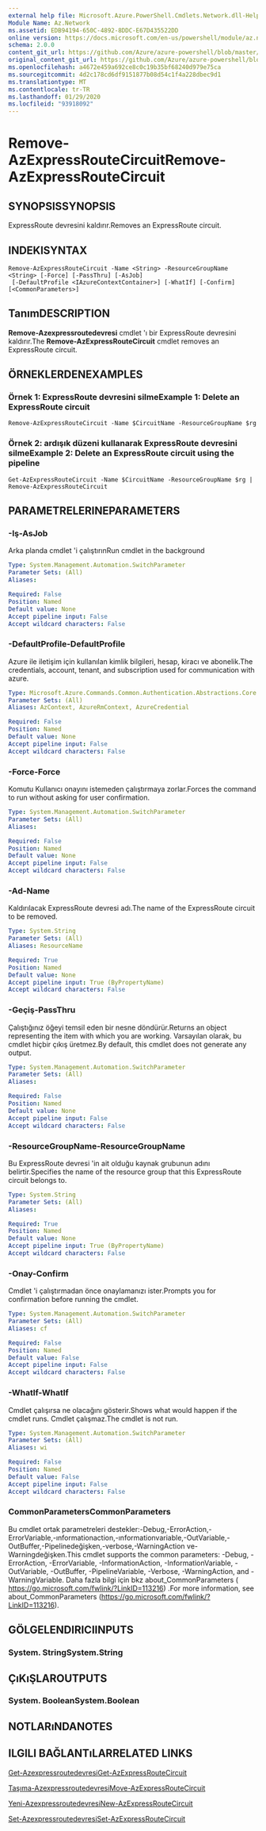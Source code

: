 ```yaml
---
external help file: Microsoft.Azure.PowerShell.Cmdlets.Network.dll-Help.xml
Module Name: Az.Network
ms.assetid: EDB94194-650C-4892-8DDC-E67D435522DD
online version: https://docs.microsoft.com/en-us/powershell/module/az.network/remove-azexpressroutecircuit
schema: 2.0.0
content_git_url: https://github.com/Azure/azure-powershell/blob/master/src/Network/Network/help/Remove-AzExpressRouteCircuit.md
original_content_git_url: https://github.com/Azure/azure-powershell/blob/master/src/Network/Network/help/Remove-AzExpressRouteCircuit.md
ms.openlocfilehash: a4672e459a692ce8c0c19b35bf68240d979e75ca
ms.sourcegitcommit: 4d2c178cd6df9151877b08d54c1f4a228dbec9d1
ms.translationtype: MT
ms.contentlocale: tr-TR
ms.lasthandoff: 01/29/2020
ms.locfileid: "93918092"
---
```

# <span data-ttu-id="20b7c-101">Remove-AzExpressRouteCircuit</span><span class="sxs-lookup"><span data-stu-id="20b7c-101">Remove-AzExpressRouteCircuit</span></span>

## <span data-ttu-id="20b7c-102">SYNOPSIS</span><span class="sxs-lookup"><span data-stu-id="20b7c-102">SYNOPSIS</span></span>
<span data-ttu-id="20b7c-103">ExpressRoute devresini kaldırır.</span><span class="sxs-lookup"><span data-stu-id="20b7c-103">Removes an ExpressRoute circuit.</span></span>

## <span data-ttu-id="20b7c-104">INDEKI</span><span class="sxs-lookup"><span data-stu-id="20b7c-104">SYNTAX</span></span>

```
Remove-AzExpressRouteCircuit -Name <String> -ResourceGroupName <String> [-Force] [-PassThru] [-AsJob]
 [-DefaultProfile <IAzureContextContainer>] [-WhatIf] [-Confirm] [<CommonParameters>]
```

## <span data-ttu-id="20b7c-105">Tanım</span><span class="sxs-lookup"><span data-stu-id="20b7c-105">DESCRIPTION</span></span>
<span data-ttu-id="20b7c-106">**Remove-Azexpressroutedevresi** cmdlet 'ı bir ExpressRoute devresini kaldırır.</span><span class="sxs-lookup"><span data-stu-id="20b7c-106">The **Remove-AzExpressRouteCircuit** cmdlet removes an ExpressRoute circuit.</span></span>

## <span data-ttu-id="20b7c-107">ÖRNEKLERDEN</span><span class="sxs-lookup"><span data-stu-id="20b7c-107">EXAMPLES</span></span>

### <span data-ttu-id="20b7c-108">Örnek 1: ExpressRoute devresini silme</span><span class="sxs-lookup"><span data-stu-id="20b7c-108">Example 1: Delete an ExpressRoute circuit</span></span>
```
Remove-AzExpressRouteCircuit -Name $CircuitName -ResourceGroupName $rg
```

### <span data-ttu-id="20b7c-109">Örnek 2: ardışık düzeni kullanarak ExpressRoute devresini silme</span><span class="sxs-lookup"><span data-stu-id="20b7c-109">Example 2: Delete an ExpressRoute circuit using the pipeline</span></span>
```
Get-AzExpressRouteCircuit -Name $CircuitName -ResourceGroupName $rg | Remove-AzExpressRouteCircuit
```

## <span data-ttu-id="20b7c-110">PARAMETRELERINE</span><span class="sxs-lookup"><span data-stu-id="20b7c-110">PARAMETERS</span></span>

### <span data-ttu-id="20b7c-111">-Iş</span><span class="sxs-lookup"><span data-stu-id="20b7c-111">-AsJob</span></span>
<span data-ttu-id="20b7c-112">Arka planda cmdlet 'i çalıştırın</span><span class="sxs-lookup"><span data-stu-id="20b7c-112">Run cmdlet in the background</span></span>

```yaml
Type: System.Management.Automation.SwitchParameter
Parameter Sets: (All)
Aliases:

Required: False
Position: Named
Default value: None
Accept pipeline input: False
Accept wildcard characters: False
```

### <span data-ttu-id="20b7c-113">-DefaultProfile</span><span class="sxs-lookup"><span data-stu-id="20b7c-113">-DefaultProfile</span></span>
<span data-ttu-id="20b7c-114">Azure ile iletişim için kullanılan kimlik bilgileri, hesap, kiracı ve abonelik.</span><span class="sxs-lookup"><span data-stu-id="20b7c-114">The credentials, account, tenant, and subscription used for communication with azure.</span></span>

```yaml
Type: Microsoft.Azure.Commands.Common.Authentication.Abstractions.Core.IAzureContextContainer
Parameter Sets: (All)
Aliases: AzContext, AzureRmContext, AzureCredential

Required: False
Position: Named
Default value: None
Accept pipeline input: False
Accept wildcard characters: False
```

### <span data-ttu-id="20b7c-115">-Force</span><span class="sxs-lookup"><span data-stu-id="20b7c-115">-Force</span></span>
<span data-ttu-id="20b7c-116">Komutu Kullanıcı onayını istemeden çalıştırmaya zorlar.</span><span class="sxs-lookup"><span data-stu-id="20b7c-116">Forces the command to run without asking for user confirmation.</span></span>

```yaml
Type: System.Management.Automation.SwitchParameter
Parameter Sets: (All)
Aliases:

Required: False
Position: Named
Default value: None
Accept pipeline input: False
Accept wildcard characters: False
```

### <span data-ttu-id="20b7c-117">-Ad</span><span class="sxs-lookup"><span data-stu-id="20b7c-117">-Name</span></span>
<span data-ttu-id="20b7c-118">Kaldırılacak ExpressRoute devresi adı.</span><span class="sxs-lookup"><span data-stu-id="20b7c-118">The name of the ExpressRoute circuit to be removed.</span></span>

```yaml
Type: System.String
Parameter Sets: (All)
Aliases: ResourceName

Required: True
Position: Named
Default value: None
Accept pipeline input: True (ByPropertyName)
Accept wildcard characters: False
```

### <span data-ttu-id="20b7c-119">-Geçiş</span><span class="sxs-lookup"><span data-stu-id="20b7c-119">-PassThru</span></span>
<span data-ttu-id="20b7c-120">Çalıştığınız öğeyi temsil eden bir nesne döndürür.</span><span class="sxs-lookup"><span data-stu-id="20b7c-120">Returns an object representing the item with which you are working.</span></span> <span data-ttu-id="20b7c-121">Varsayılan olarak, bu cmdlet hiçbir çıkış üretmez.</span><span class="sxs-lookup"><span data-stu-id="20b7c-121">By default, this cmdlet does not generate any output.</span></span>

```yaml
Type: System.Management.Automation.SwitchParameter
Parameter Sets: (All)
Aliases:

Required: False
Position: Named
Default value: None
Accept pipeline input: False
Accept wildcard characters: False
```

### <span data-ttu-id="20b7c-122">-ResourceGroupName</span><span class="sxs-lookup"><span data-stu-id="20b7c-122">-ResourceGroupName</span></span>
<span data-ttu-id="20b7c-123">Bu ExpressRoute devresi 'in ait olduğu kaynak grubunun adını belirtir.</span><span class="sxs-lookup"><span data-stu-id="20b7c-123">Specifies the name of the resource group that this ExpressRoute circuit belongs to.</span></span>

```yaml
Type: System.String
Parameter Sets: (All)
Aliases:

Required: True
Position: Named
Default value: None
Accept pipeline input: True (ByPropertyName)
Accept wildcard characters: False
```

### <span data-ttu-id="20b7c-124">-Onay</span><span class="sxs-lookup"><span data-stu-id="20b7c-124">-Confirm</span></span>
<span data-ttu-id="20b7c-125">Cmdlet 'i çalıştırmadan önce onaylamanızı ister.</span><span class="sxs-lookup"><span data-stu-id="20b7c-125">Prompts you for confirmation before running the cmdlet.</span></span>

```yaml
Type: System.Management.Automation.SwitchParameter
Parameter Sets: (All)
Aliases: cf

Required: False
Position: Named
Default value: False
Accept pipeline input: False
Accept wildcard characters: False
```

### <span data-ttu-id="20b7c-126">-WhatIf</span><span class="sxs-lookup"><span data-stu-id="20b7c-126">-WhatIf</span></span>
<span data-ttu-id="20b7c-127">Cmdlet çalışırsa ne olacağını gösterir.</span><span class="sxs-lookup"><span data-stu-id="20b7c-127">Shows what would happen if the cmdlet runs.</span></span>
<span data-ttu-id="20b7c-128">Cmdlet çalışmaz.</span><span class="sxs-lookup"><span data-stu-id="20b7c-128">The cmdlet is not run.</span></span>

```yaml
Type: System.Management.Automation.SwitchParameter
Parameter Sets: (All)
Aliases: wi

Required: False
Position: Named
Default value: False
Accept pipeline input: False
Accept wildcard characters: False
```

### <span data-ttu-id="20b7c-129">CommonParameters</span><span class="sxs-lookup"><span data-stu-id="20b7c-129">CommonParameters</span></span>
<span data-ttu-id="20b7c-130">Bu cmdlet ortak parametreleri destekler:-Debug,-ErrorAction,-ErrorVariable,-ınformationaction,-ınformationvariable,-OutVariable,-OutBuffer,-Pipelinedeğişken,-verbose,-WarningAction ve-Warningdeğişken.</span><span class="sxs-lookup"><span data-stu-id="20b7c-130">This cmdlet supports the common parameters: -Debug, -ErrorAction, -ErrorVariable, -InformationAction, -InformationVariable, -OutVariable, -OutBuffer, -PipelineVariable, -Verbose, -WarningAction, and -WarningVariable.</span></span> <span data-ttu-id="20b7c-131">Daha fazla bilgi için bkz about_CommonParameters ( https://go.microsoft.com/fwlink/?LinkID=113216) .</span><span class="sxs-lookup"><span data-stu-id="20b7c-131">For more information, see about_CommonParameters (https://go.microsoft.com/fwlink/?LinkID=113216).</span></span>

## <span data-ttu-id="20b7c-132">GÖLGELENDIRICI</span><span class="sxs-lookup"><span data-stu-id="20b7c-132">INPUTS</span></span>

### <span data-ttu-id="20b7c-133">System. String</span><span class="sxs-lookup"><span data-stu-id="20b7c-133">System.String</span></span>

## <span data-ttu-id="20b7c-134">ÇıKıŞLAR</span><span class="sxs-lookup"><span data-stu-id="20b7c-134">OUTPUTS</span></span>

### <span data-ttu-id="20b7c-135">System. Boolean</span><span class="sxs-lookup"><span data-stu-id="20b7c-135">System.Boolean</span></span>

## <span data-ttu-id="20b7c-136">NOTLARıNDA</span><span class="sxs-lookup"><span data-stu-id="20b7c-136">NOTES</span></span>

## <span data-ttu-id="20b7c-137">ILGILI BAĞLANTıLAR</span><span class="sxs-lookup"><span data-stu-id="20b7c-137">RELATED LINKS</span></span>

[<span data-ttu-id="20b7c-138">Get-Azexpressroutedevresi</span><span class="sxs-lookup"><span data-stu-id="20b7c-138">Get-AzExpressRouteCircuit</span></span>](Get-AzExpressRouteCircuit.md)

[<span data-ttu-id="20b7c-139">Taşıma-Azexpressroutedevresi</span><span class="sxs-lookup"><span data-stu-id="20b7c-139">Move-AzExpressRouteCircuit</span></span>](Move-AzExpressRouteCircuit.md)

[<span data-ttu-id="20b7c-140">Yeni-Azexpressroutedevresi</span><span class="sxs-lookup"><span data-stu-id="20b7c-140">New-AzExpressRouteCircuit</span></span>](New-AzExpressRouteCircuit.md)

[<span data-ttu-id="20b7c-141">Set-Azexpressroutedevresi</span><span class="sxs-lookup"><span data-stu-id="20b7c-141">Set-AzExpressRouteCircuit</span></span>](Set-AzExpressRouteCircuit.md)
